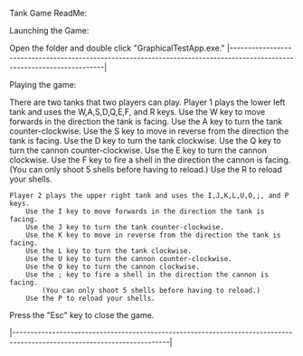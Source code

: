 Tank Game ReadMe:

Launching the Game:

Open the folder and double click "GraphicalTestApp.exe."
|-------------------------------------------------------------------------------------------------------------------------|

Playing the game:

There are two tanks that two players can play. 
	Player 1 plays the lower left tank and uses the W,A,S,D,Q,E,F, and R keys.
		Use the W key to move forwards in the direction the tank is facing.
		Use the A key to turn the tank counter-clockwise.
		Use the S key to move in reverse from the direction the tank is facing.
		Use the D key to turn the tank clockwise.
		Use the Q key to turn the cannon counter-clockwise.
		Use the E key to turn the cannon clockwise.
		Use the F key to fire a shell in the direction the cannon is facing.
			(You can only shoot 5 shells before having to reload.)
		Use the R to reload your shells.

	Player 2 plays the upper right tank and uses the I,J,K,L,U,O,;, and P keys.
		Use the I key to move forwards in the direction the tank is facing.
		Use the J key to turn the tank counter-clockwise.
		Use the K key to move in reverse from the direction the tank is facing.
		Use the L key to turn the tank clockwise.
		Use the U key to turn the cannon counter-clockwise.
		Use the O key to turn the cannon clockwise.
		Use the ; key to fire a shell in the direction the cannon is facing.
			(You can only shoot 5 shells before having to reload.)
		Use the P to reload your shells.

Press the "Esc" key to close the game.

|-------------------------------------------------------------------------------------------------------------------------|
